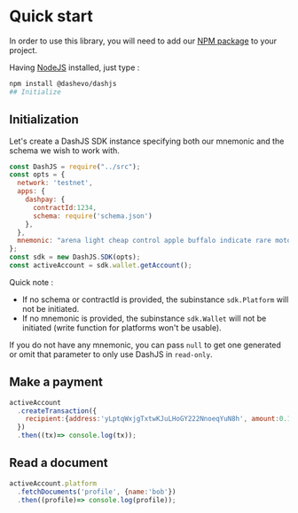 # Quick start

In order to use this library, you will need to add our [NPM package](https://www.npmjs.com/@dashevo/dashjs) to your project.

Having [NodeJS](https://nodejs.org/) installed, just type :

```bash
npm install @dashevo/dashjs
## Initialize
```
## Initialization

Let's create a DashJS SDK instance specifying both our mnemonic and the schema we wish to work with.

```js
const DashJS = require("../src");
const opts = {
  network: 'testnet',
  apps: {
    dashpay: {
      contractId:1234,
      schema: require('schema.json')
    },
  },
  mnemonic: "arena light cheap control apple buffalo indicate rare motor valid accident isolate",
};
const sdk = new DashJS.SDK(opts);
const activeAccount = sdk.wallet.getAccount();
```

Quick note :
- If no schema or contractId is provided, the subinstance `sdk.Platform` will not be initiated.
- If no mnemonic is provided, the subinstance `sdk.Wallet` will not be initiated (write function for platforms won't be usable).

If you do not have any mnemonic, you can pass `null` to get one generated or omit that parameter to only use DashJS in `read-only`.  

## Make a payment

```js
activeAccount
  .createTransaction({
    recipient:{address:'yLptqWxjgTxtwKJuLHoGY222NnoeqYuN8h', amount:0.12}
  })
  .then((tx)=> console.log(tx));
```

## Read a document

```js
activeAccount.platform
  .fetchDocuments('profile', {name:'bob'})
  .then((profile)=> console.log(profile));
```
